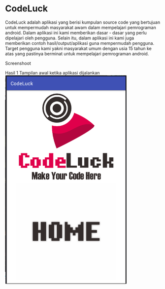 # CodeLuck

CodeLuck adalah aplikasi yang berisi kumpulan source code yang bertujuan untuk mempermudah masyarakat awam
dalam mempelajari pemrograman android. Dalam aplikasi ini kami memberikan dasar - dasar yang perlu dipelajari
oleh pengguna. Selain itu, dalam aplikasi ini kami juga memberikan contoh hasil/output/aplikasi guna
mempermudah pengguna. Target pengguna kami yakni masyarakat umum dengan usia 15 tahun ke atas yang pastinya
berminat untuk mempelajari pemrograman android.

Screenshoot

Hasil 1
Tampilan awal ketika aplikasi dijalankan
![ScreenShoot](https://github.com/NicoAN42/CodeLuck/blob/master/homeTA.png "")
